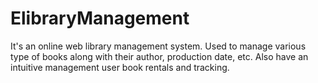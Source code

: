 # ElibraryManagement
It's an online web library management system. Used to manage various type of books along with their author, production date, etc. Also have an intuitive management user book rentals and tracking.
